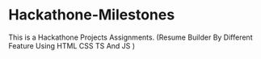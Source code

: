 # Hackathone-Milestones
This is a Hackathone Projects Assignments. (Resume Builder By Different Feature Using HTML CSS TS And JS )
